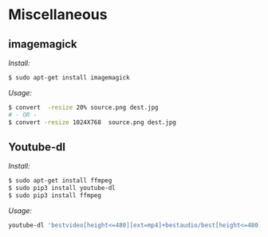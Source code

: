 # Miscellaneous

## imagemagick

_Install:_

``` sh
$ sudo apt-get install imagemagick
```

_Usage:_

``` sh
$ convert  -resize 20% source.png dest.jpg
# - OR -
$ convert -resize 1024X768  source.png dest.jpg
```

## Youtube-dl

_Install:_

``` sh
$ sudo apt-get install ffmpeg
$ sudo pip3 install youtube-dl
$ sudo pip3 install ffmpeg
```

_Usage:_

``` sh
youtube-dl 'bestvideo[height<=480][ext=mp4]+bestaudio/best[height<=480][ext=m4a]' https://www.youtube.com/watch?v=jxSR_NDnR9Y&t=25s&ab_channel=LearnEnglishThroughStory
```